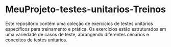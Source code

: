 # MeuProjeto-testes-unitarios-Treinos
Este repositório contém uma coleção de exercícios de testes unitários específicos para treinamento e prática.  Os exercícios estão estruturados em uma variedade de casos de teste, abrangendo diferentes cenários e conceitos de testes unitários.
